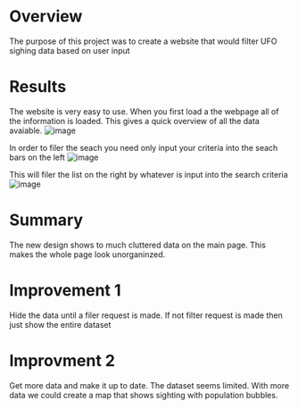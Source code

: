 # Overview
The purpose of this project was to create a website that would filter UFO sighing data based on user input

# Results

The website is very easy to use. When you first load a the webpage all of the information is loaded. This gives a quick overview of all the data avaiable. 
![image](https://user-images.githubusercontent.com/77762219/117591151-ee7c7580-b0e7-11eb-9991-0fa3c9b77b97.png)

In order to filer the seach you need only input your criteria into the seach bars on the left
![image](https://user-images.githubusercontent.com/77762219/117591217-50d57600-b0e8-11eb-887a-2f8bd4bf5215.png)



This will filer the list on the right by whatever is input into the search criteria
![image](https://user-images.githubusercontent.com/77762219/117591202-33a0a780-b0e8-11eb-9f9f-992e5dc0a83d.png)

# Summary
The new design shows to much cluttered data on the main page. This makes the whole page look unorganinzed.

# Improvement 1 
 Hide the data until a filer request is made. If not filter request is made then just show the entire dataset
 
 # Improvment 2 
  Get more data and make it up to date. The dataset seems limited. With more data we could create a map that shows sighting with population bubbles. 
